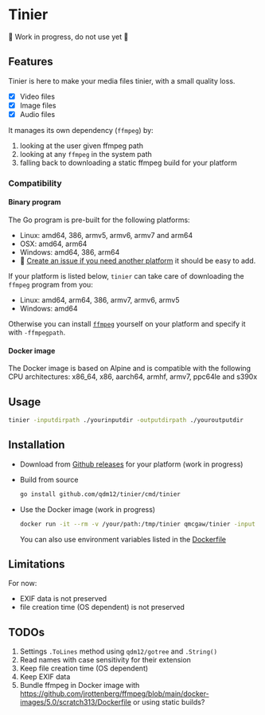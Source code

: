 # Tinier

🚧 Work in progress, do not use yet 🚧

## Features

Tinier is here to make your media files tinier, with a small quality loss.

- [x] Video files
- [x] Image files
- [x] Audio files

It manages its own dependency (`ffmpeg`) by:

1. looking at the user given ffmpeg path
1. looking at any `ffmpeg` in the system path
1. falling back to downloading a static ffmpeg build for your platform

### Compatibility

#### Binary program

The Go program is pre-built for the following platforms:

- Linux: amd64, 386, armv5, armv6, armv7 and arm64
- OSX: amd64, arm64
- Windows: amd64, 386, arm64
- 💁 [Create an issue if you need another platform](https://github.com/qdm12/tinier/issues/new) it should be easy to add.

If your platform is listed below, `tinier` can take care of downloading the `ffmpeg` program from you:

- Linux: amd64, arm64, 386, armv7, armv6, armv5
- Windows: amd64

Otherwise you can install [`ffmpeg`](https://ffmpeg.org/) yourself on your platform and specify it with `-ffmpegpath`.

#### Docker image

The Docker image is based on Alpine and is compatible with the following CPU architectures:
x86_64, x86, aarch64, armhf, armv7, ppc64le and s390x

## Usage

```sh
tinier -inputdirpath ./yourinputdir -outputdirpath ./youroutputdir
```

## Installation

- Download from [Github releases](https://github.com/qdm12/tinier/releases) for your platform (work in progress)
- Build from source

  ```sh
  go install github.com/qdm12/tinier/cmd/tinier
  ```

- Use the Docker image (work in progress)

    ```sh
    docker run -it --rm -v /your/path:/tmp/tinier qmcgaw/tinier -input /tmp/tinier/input -output /tmp/tinier/output
    ```

    You can also use environment variables listed in the [Dockerfile](Dockerfile#58)

## Limitations

For now:

- EXIF data is not preserved
- file creation time (OS dependent) is not preserved

## TODOs

1. Settings `.ToLines` method using `qdm12/gotree` and `.String()`
1. Read names with case sensitivity for their extension
1. Keep file creation time (OS dependent)
1. Keep EXIF data
1. Bundle ffmpeg in Docker image with <https://github.com/jrottenberg/ffmpeg/blob/main/docker-images/5.0/scratch313/Dockerfile> or using static builds?
